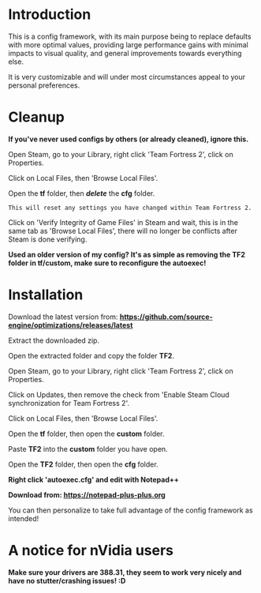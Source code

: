 # Introduction
This is a config framework, with its main purpose being to replace defaults with more optimal values, providing large performance gains with minimal impacts to visual quality, and general improvements towards everything else.

It is very customizable and will under most circumstances appeal to your personal preferences.

# Cleanup
**If you've never used configs by others (or already cleaned), ignore this.** 

Open Steam, go to your Library, right click 'Team Fortress 2', click on Properties.

Click on Local Files, then 'Browse Local Files'.

Open the **tf** folder, then ***delete*** the **cfg** folder.

`This will reset any settings you have changed within Team Fortress 2.`

Click on 'Verify Integrity of Game Files' in Steam and wait, this is in the same tab as 'Browse Local Files', there will no longer be conflicts after Steam is done verifying.

**Used an older version of my config? It's as simple as removing the TF2 folder in tf/custom, make sure to reconfigure the autoexec!**

# Installation
Download the latest version from: **https://github.com/source-engine/optimizations/releases/latest**

Extract the downloaded zip.

Open the extracted folder and copy the folder **TF2**.

Open Steam, go to your Library, right click 'Team Fortress 2', click on Properties.

Click on Updates, then remove the check from 'Enable Steam Cloud synchronization for Team Fortress 2'.

Click on Local Files, then 'Browse Local Files'.

Open the **tf** folder, then open the **custom** folder.

Paste **TF2** into the **custom** folder you have open.

Open the **TF2** folder, then open the **cfg** folder.

**Right click 'autoexec.cfg' and edit with Notepad++**

**Download from: https://notepad-plus-plus.org**

You can then personalize to take full advantage of the config framework as intended!

# A notice for nVidia users
**Make sure your drivers are 388.31, they seem to work very nicely and have no stutter/crashing issues! :D**
